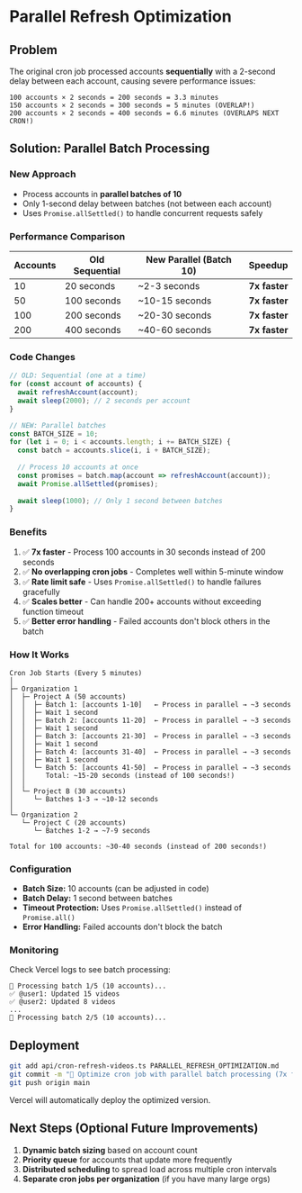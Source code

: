 # Parallel Refresh Optimization

## Problem
The original cron job processed accounts **sequentially** with a 2-second delay between each account, causing severe performance issues:

```
100 accounts × 2 seconds = 200 seconds = 3.3 minutes
150 accounts × 2 seconds = 300 seconds = 5 minutes (OVERLAP!)
200 accounts × 2 seconds = 400 seconds = 6.6 minutes (OVERLAPS NEXT CRON!)
```

## Solution: Parallel Batch Processing

### New Approach
- Process accounts in **parallel batches of 10**
- Only 1-second delay between batches (not between each account)
- Uses `Promise.allSettled()` to handle concurrent requests safely

### Performance Comparison

| Accounts | Old Sequential | New Parallel (Batch 10) | Speedup |
|----------|---------------|------------------------|---------|
| 10       | 20 seconds    | ~2-3 seconds          | **7x faster** |
| 50       | 100 seconds   | ~10-15 seconds        | **7x faster** |
| 100      | 200 seconds   | ~20-30 seconds        | **7x faster** |
| 200      | 400 seconds   | ~40-60 seconds        | **7x faster** |

### Code Changes

```typescript
// OLD: Sequential (one at a time)
for (const account of accounts) {
  await refreshAccount(account);
  await sleep(2000); // 2 seconds per account
}

// NEW: Parallel batches
const BATCH_SIZE = 10;
for (let i = 0; i < accounts.length; i += BATCH_SIZE) {
  const batch = accounts.slice(i, i + BATCH_SIZE);
  
  // Process 10 accounts at once
  const promises = batch.map(account => refreshAccount(account));
  await Promise.allSettled(promises);
  
  await sleep(1000); // Only 1 second between batches
}
```

### Benefits
1. ✅ **7x faster** - Process 100 accounts in 30 seconds instead of 200 seconds
2. ✅ **No overlapping cron jobs** - Completes well within 5-minute window
3. ✅ **Rate limit safe** - Uses `Promise.allSettled()` to handle failures gracefully
4. ✅ **Scales better** - Can handle 200+ accounts without exceeding function timeout
5. ✅ **Better error handling** - Failed accounts don't block others in the batch

### How It Works

```
Cron Job Starts (Every 5 minutes)
│
├─ Organization 1
│  ├─ Project A (50 accounts)
│  │  ├─ Batch 1: [accounts 1-10]   ← Process in parallel → ~3 seconds
│  │  ├─ Wait 1 second
│  │  ├─ Batch 2: [accounts 11-20]  ← Process in parallel → ~3 seconds
│  │  ├─ Wait 1 second
│  │  ├─ Batch 3: [accounts 21-30]  ← Process in parallel → ~3 seconds
│  │  ├─ Wait 1 second
│  │  ├─ Batch 4: [accounts 31-40]  ← Process in parallel → ~3 seconds
│  │  ├─ Wait 1 second
│  │  └─ Batch 5: [accounts 41-50]  ← Process in parallel → ~3 seconds
│  │     Total: ~15-20 seconds (instead of 100 seconds!)
│  │
│  └─ Project B (30 accounts)
│     └─ Batches 1-3 → ~10-12 seconds
│
└─ Organization 2
   └─ Project C (20 accounts)
      └─ Batches 1-2 → ~7-9 seconds

Total for 100 accounts: ~30-40 seconds (instead of 200 seconds!)
```

### Configuration
- **Batch Size:** 10 accounts (can be adjusted in code)
- **Batch Delay:** 1 second between batches
- **Timeout Protection:** Uses `Promise.allSettled()` instead of `Promise.all()`
- **Error Handling:** Failed accounts don't block the batch

### Monitoring
Check Vercel logs to see batch processing:
```
🔄 Processing batch 1/5 (10 accounts)...
✅ @user1: Updated 15 videos
✅ @user2: Updated 8 videos
...
🔄 Processing batch 2/5 (10 accounts)...
```

## Deployment
```bash
git add api/cron-refresh-videos.ts PARALLEL_REFRESH_OPTIMIZATION.md
git commit -m "🚀 Optimize cron job with parallel batch processing (7x faster)"
git push origin main
```

Vercel will automatically deploy the optimized version.

## Next Steps (Optional Future Improvements)
1. **Dynamic batch sizing** based on account count
2. **Priority queue** for accounts that update more frequently
3. **Distributed scheduling** to spread load across multiple cron intervals
4. **Separate cron jobs per organization** (if you have many large orgs)

